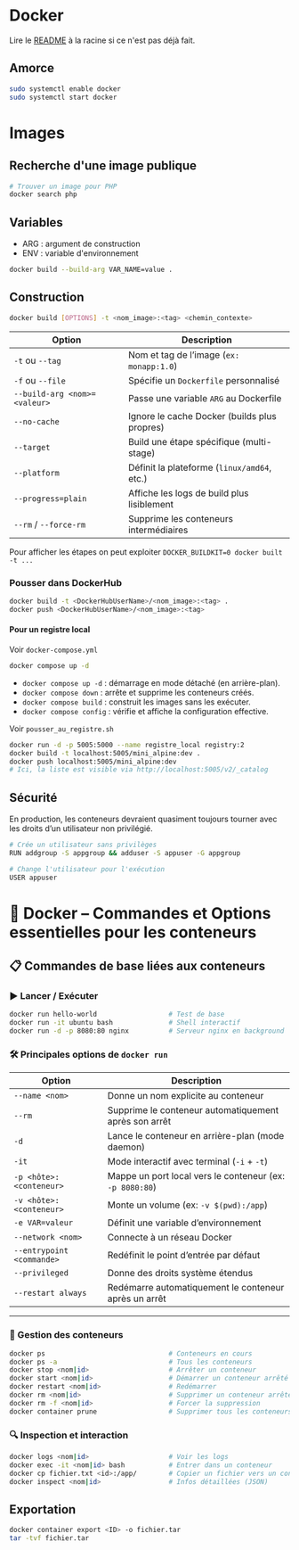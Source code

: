 # Docker

Lire le [README](../README.md) à la racine si ce n'est pas déjà fait.

## Amorce
```bash
sudo systemctl enable docker
sudo systemctl start docker
```
# Images

## Recherche d'une image publique
```bash
# Trouver un image pour PHP
docker search php
```

## Variables
- ARG : argument de construction
- ENV : variable d'environnement
```bash
docker build --build-arg VAR_NAME=value .
```

## Construction
```bash
docker build [OPTIONS] -t <nom_image>:<tag> <chemin_contexte>
```
| Option                       | Description                                  |
| ---------------------------- | -------------------------------------------- |
| `-t` ou `--tag`              | Nom et tag de l’image (`ex: monapp:1.0`)     |
| `-f` ou `--file`             | Spécifie un `Dockerfile` personnalisé        |
| `--build-arg <nom>=<valeur>` | Passe une variable `ARG` au Dockerfile       |
| `--no-cache`                 | Ignore le cache Docker (builds plus propres) |
| `--target`                   | Build une étape spécifique (multi-stage)     |
| `--platform`                 | Définit la plateforme (`linux/amd64`, etc.)  |
| `--progress=plain`           | Affiche les logs de build plus lisiblement   |
| `--rm` / `--force-rm`        | Supprime les conteneurs intermédiaires       |

Pour afficher les étapes on peut exploiter `DOCKER_BUILDKIT=0 docker built -t ... `

### Pousser dans DockerHub
```bash
docker build -t <DockerHubUserName>/<nom_image>:<tag> .
docker push <DockerHubUserName>/<nom_image>:<tag>
```

#### Pour un registre local
Voir `docker-compose.yml`
```bash
docker compose up -d
```
- `docker compose up -d` : démarrage en mode détaché (en arrière-plan).
- `docker compose down` : arrête et supprime les conteneurs créés.
- `docker compose build` : construit les images sans les exécuter.
- `docker compose config` : vérifie et affiche la configuration effective.

Voir `pousser_au_registre.sh`
```bash
docker run -d -p 5005:5000 --name registre_local registry:2
docker build -t localhost:5005/mini_alpine:dev .
docker push localhost:5005/mini_alpine:dev
# Ici, la liste est visible via http://localhost:5005/v2/_catalog
```

## Sécurité
En production, les conteneurs devraient quasiment toujours tourner avec les droits d’un utilisateur non privilégié.
```bash
# Crée un utilisateur sans privilèges
RUN addgroup -S appgroup && adduser -S appuser -G appgroup

# Change l'utilisateur pour l'exécution
USER appuser
```

# 🐳 Docker – Commandes et Options essentielles pour les conteneurs

## 📋 Commandes de base liées aux conteneurs

### ▶️ Lancer / Exécuter
```bash
docker run hello-world                  # Test de base
docker run -it ubuntu bash              # Shell interactif
docker run -d -p 8080:80 nginx          # Serveur nginx en background
```

### 🛠️ Principales options de `docker run`

| Option                         | Description |
|--------------------------------|-------------|
| `--name <nom>`                | Donne un nom explicite au conteneur |
| `--rm`                        | Supprime le conteneur automatiquement après son arrêt |
| `-d`                          | Lance le conteneur en arrière-plan (mode daemon) |
| `-it`                         | Mode interactif avec terminal (`-i` + `-t`) |
| `-p <hôte>:<conteneur>`       | Mappe un port local vers le conteneur (ex: `-p 8080:80`) |
| `-v <hôte>:<conteneur>`       | Monte un volume (ex: `-v $(pwd):/app`) |
| `-e VAR=valeur`               | Définit une variable d’environnement |
| `--network <nom>`             | Connecte à un réseau Docker |
| `--entrypoint <commande>`     | Redéfinit le point d’entrée par défaut |
| `--privileged`                | Donne des droits système étendus |
| `--restart always`            | Redémarre automatiquement le conteneur après un arrêt |

---

### 📂 Gestion des conteneurs
```bash
docker ps                               # Conteneurs en cours
docker ps -a                            # Tous les conteneurs
docker stop <nom|id>                    # Arrêter un conteneur
docker start <nom|id>                   # Démarrer un conteneur arrêté
docker restart <nom|id>                 # Redémarrer
docker rm <nom|id>                      # Supprimer un conteneur arrêté
docker rm -f <nom|id>                   # Forcer la suppression
docker container prune                  # Supprimer tous les conteneurs arrêtés
```

### 🔍 Inspection et interaction
```bash
docker logs <nom|id>                    # Voir les logs
docker exec -it <nom|id> bash           # Entrer dans un conteneur
docker cp fichier.txt <id>:/app/        # Copier un fichier vers un conteneur
docker inspect <nom|id>                 # Infos détaillées (JSON)
````

## Exportation
```bash
docker container export <ID> -o fichier.tar
tar -tvf fichier.tar
```

